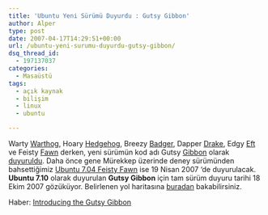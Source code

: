 ```yaml
---
title: 'Ubuntu Yeni Sürümü Duyurdu : Gutsy Gibbon'
author: Alper
type: post
date: 2007-04-17T14:29:51+00:00
url: /ubuntu-yeni-surumu-duyurdu-gutsy-gibbon/
dsq_thread_id:
  - 197137037
categories:
  - Masaüstü
tags:
  - açık kaynak
  - bilişim
  - linux
  - ubuntu

---
```

Warty [Warthog][1], Hoary [Hedgehog][2], Breezy [Badger][3], Dapper [Drake][4], Edgy [Eft][5] ve Feisty [Fawn][6] derken, yeni sürümün kod adı Gutsy [Gibbon][7] olarak [duyuruldu][8]. Daha önce gene Mürekkep üzerinde deney sürümünden bahsettiğimiz [Ubuntu 7.04 Feisty Fawn][9] ise 19 Nisan 2007 &#8216;de duyurulacak. **Ubuntu 7.10** olarak duyurulan **Gutsy Gibbon** için tam sürüm duyuru tarihi 18 Ekim 2007 gözüküyor. Belirlenen yol haritasına [buradan][10] bakabilirsiniz.

Haber: [Introducing the Gutsy Gibbon][8]

 [1]: http://en.wikipedia.org/wiki/Warthog
 [2]: http://en.wikipedia.org/wiki/Hedgehog
 [3]: http://en.wikipedia.org/wiki/Badger
 [4]: http://en.wikipedia.org/wiki/Duck
 [5]: http://en.wikipedia.org/wiki/Newt
 [6]: http://en.wikipedia.org/wiki/Fawn
 [7]: http://en.wikipedia.org/wiki/Gibbon
 [8]: https://lists.ubuntu.com/archives/ubuntu-devel-announce/2007-April/000276.html
 [9]: https://www.murekkep.org/ubuntunun-birinci-deney-surumu704-duyuruldu-103
 [10]: https://wiki.ubuntu.com/GutsyReleaseSchedule